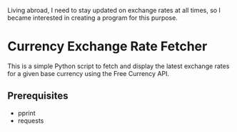 Living abroad, I need to stay updated on exchange rates at all times, so I became interested in creating a program for this purpose.

# Currency Exchange Rate Fetcher

This is a simple Python script to fetch and display the latest exchange rates for a given base currency using the Free Currency API.

## Prerequisites
- pprint
- requests
